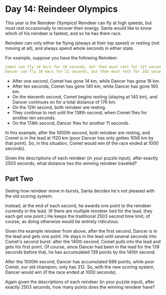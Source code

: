 # Day 14: Reindeer Olympics

This year is the Reindeer Olympics!
Reindeer can fly at high speeds, but must rest occasionally to recover their energy.
Santa would like to know which of his reindeer is fastest, and so he has them race.

Reindeer can only either be flying (always at their top speed)
or resting (not moving at all), and always spend whole seconds in either state.

For example, suppose you have the following Reindeer:

```yml
Comet can fly 14 km/s for 10 seconds, but then must rest for 127 seconds.
Dancer can fly 16 km/s for 11 seconds, but then must rest for 162 seconds.
```

- After one second, Comet has gone 14 km, while Dancer has gone 16 km.
- After ten seconds, Comet has gone 140 km, while Dancer has gone 160 km.
- On the eleventh second, Comet begins resting (staying at 140 km),
and Dancer continues on for a total distance of 176 km.
- On the 12th second, both reindeer are resting.
- They continue to rest until the 138th second,
when Comet flies for another ten seconds.
- On the 174th second, Dancer flies for another 11 seconds.

In this example, after the 1000th second, both reindeer are resting,
and Comet is in the lead at 1120 km
(poor Dancer has only gotten 1056 km by that point).
So, in this situation, Comet would win (if the race ended at 1000 seconds).

Given the descriptions of each reindeer (in your puzzle input),
after exactly 2503 seconds, what distance has the winning reindeer traveled?

## Part Two

Seeing how reindeer move in bursts, Santa decides
he's not pleased with the old scoring system.

Instead, at the end of each second, he awards
one point to the reindeer currently in the lead.
(If there are multiple reindeer tied for the lead, they each get one point.)
He keeps the traditional 2503 second time limit, of course,
as doing otherwise would be entirely ridiculous.

Given the example reindeer from above, after the first second,
Dancer is in the lead and gets one point.
He stays in the lead until several seconds into Comet's second burst:
after the 140th second, Comet pulls into the lead and gets his first point.
Of course, since Dancer had been in the lead for the 139 seconds before that,
he has accumulated 139 points by the 140th second.

After the 1000th second, Dancer has accumulated 689 points,
while poor Comet, our old champion, only has 312.
So, with the new scoring system, Dancer would win
(if the race ended at 1000 seconds).

Again given the descriptions of each reindeer
(in your puzzle input), after exactly 2503 seconds,
how many points does the winning reindeer have?
